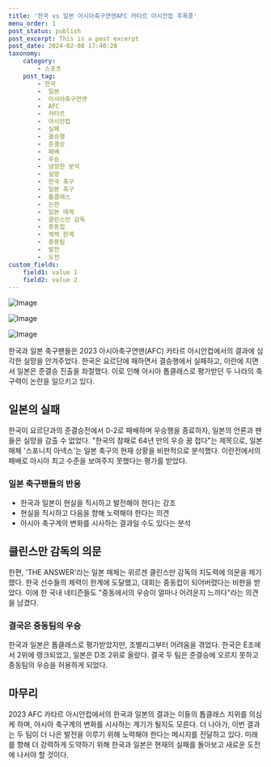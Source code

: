 ```yaml
---
title: '한국 vs 일본 아시아축구연맨AFC 카타르 아시안컵 후폭풍'
menu_order: 1
post_status: publish
post_excerpt: This is a post excerpt
post_date: 2024-02-08 17:40:28
taxonomy:
    category:
        - 스포츠
    post_tag:
        - 한국
        -  일본
        -  아시아축구연맨
        -  AFC
        -  카타르
        -  아시안컵
        -  실패
        -  결승행
        -  준결승
        -  패배
        -  우승
        -  냉정한 분석
        -  실망
        -  한국 축구
        -  일본 축구
        -  톱클래스
        -  논란
        -  일본 매체
        -  클린스만 감독
        -  중동컵
        -  체력 한계
        -  중동팀
        -  발전
        -  도전
custom_fields:
    field1: value 1
    field2: value 2
---
```


![Image](https://imgnews.pstatic.net/image/117/2024/02/08/0003805610_001_20240208135001231.jpg?type=w647)

![Image](https://imgnews.pstatic.net/image/117/2024/02/08/0003805610_002_20240208135001291.jpg?type=w647)

![Image](https://imgnews.pstatic.net/image/117/2024/02/08/0003805610_003_20240208135001336.jpg?type=w647)

한국과 일본 축구팬들은 2023 아시아축구연맨(AFC) 카타르 아시안컵에서의 결과에 심각한 실망을 안겨주었다. 한국은 요르단에 패하면서 결승행에서 실패하고, 이란에 지면서 일본은 준결승 진출을 좌절했다. 이로 인해 아시아 톱클래스로 평가받던 두 나라의 축구력이 논란을 일으키고 있다.
## 일본의 실패
한국이 요르단과의 준결승전에서 0-2로 패배하며 우승행을 종료하자, 일본의 언론과 팬들은 실망을 감출 수 없었다. "한국의 참패로 64년 만의 우승 꿈 접다"는 제목으로, 일본 매체 '스포니치 아넥스'는 일본 축구의 현재 상황을 비판적으로 분석했다. 이란전에서의 패배로 아시아 최고 수준을 보여주지 못했다는 평가를 받았다.
### 일본 축구팬들의 반응
* 한국과 일본이 현실을 직시하고 발전해야 한다는 강조
* 현실을 직시하고 다음을 향해 노력해야 한다는 의견
* 아시아 축구계의 변화를 시사하는 결과일 수도 있다는 분석
## 클린스만 감독의 의문
한편, 'THE ANSWER'라는 일본 매체는 위르겐 클린스만 감독의 지도력에 의문을 제기했다. 한국 선수들의 체력이 한계에 도달했고, 대회는 중동컵이 되어버렸다는 비판을 받았다. 이에 한 국내 네티즌들도 "중동에서의 우승이 얼마나 어려운지 느끼다"라는 의견을 남겼다.
### 결국은 중동팀의 우승
한국과 일본은 톱클래스로 평가받았지만, 조별리그부터 어려움을 겪었다. 한국은 E조에서 2위에 랭크되었고, 일본은 D조 2위로 올랐다. 결국 두 팀은 준결승에 오르지 못하고 중동팀의 우승을 허용하게 되었다.
## 마무리
2023 AFC 카타르 아시안컵에서의 한국과 일본의 결과는 이들의 톱클래스 지위를 의심케 하며, 아시아 축구계의 변화를 시사하는 계기가 될지도 모른다. 더 나아가, 이번 결과는 두 팀이 더 나은 발전을 이루기 위해 노력해야 한다는 메시지를 전달하고 있다. 미래를 향해 더 강력하게 도약하기 위해 한국과 일본은 현재의 실패를 돌아보고 새로운 도전에 나서야 할 것이다.
